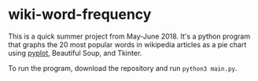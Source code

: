 # wiki-word-frequency
This is a quick summer project from May-June 2018. It's a python program that graphs the 20 most popular words in wikipedia articles as a pie chart using [pyplot](https://matplotlib.org/api/pyplot_summary.html), Beautiful Soup, and Tkinter.

To run the program, download the repository and run `python3 main.py`.
